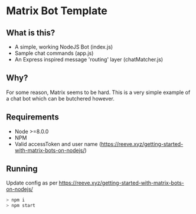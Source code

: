 # Matrix Bot Template

## What is this?
* A simple, working NodeJS Bot (index.js)
* Sample chat commands (app.js)
* An Express inspired message 'routing' layer (chatMatcher.js)

## Why?
For some reason, Matrix seems to be hard.
This is a very simple example of a chat bot which can be butchered however.

## Requirements
* Node >=8.0.0
* NPM
* Valid accessToken and user name (https://reeve.xyz/getting-started-with-matrix-bots-on-nodejs/)

## Running
Update config as per https://reeve.xyz/getting-started-with-matrix-bots-on-nodejs/
```bash
> npm i
> npm start
```
